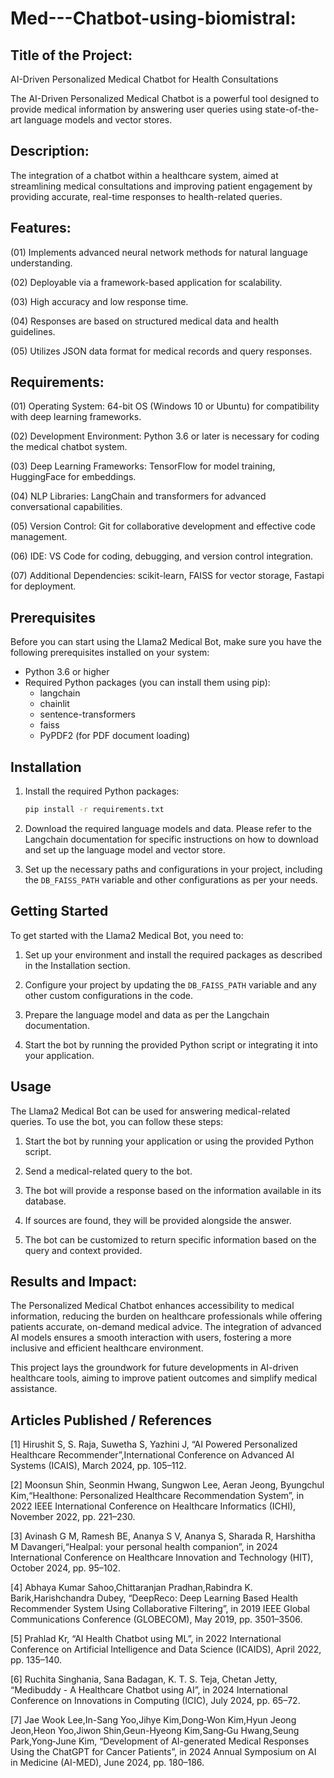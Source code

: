 # Med---Chatbot-using-biomistral:
## Title of the Project:
AI-Driven Personalized Medical Chatbot for Health Consultations

The AI-Driven Personalized Medical Chatbot is a powerful tool designed to provide medical information by answering user queries using state-of-the-art language models and vector stores.

## Description:
The integration of a chatbot within a healthcare system, aimed at streamlining medical consultations and improving patient engagement by providing accurate, real-time responses to health-related queries.

## Features:
(01) Implements advanced neural network methods for natural language understanding.

(02) Deployable via a framework-based application for scalability.

(03) High accuracy and low response time.

(04) Responses are based on structured medical data and health guidelines.

(05) Utilizes JSON data format for medical records and query responses.

## Requirements:
(01) Operating System: 64-bit OS (Windows 10 or Ubuntu) for compatibility with deep learning frameworks.

(02) Development Environment: Python 3.6 or later is necessary for coding the medical chatbot system.

(03) Deep Learning Frameworks: TensorFlow for model training, HuggingFace for embeddings.

(04) NLP Libraries: LangChain and transformers for advanced conversational capabilities.

(05) Version Control: Git for collaborative development and effective code management.

(06) IDE: VS Code for coding, debugging, and version control integration.

(07) Additional Dependencies: scikit-learn, FAISS for vector storage, Fastapi for deployment.

## Prerequisites

Before you can start using the Llama2 Medical Bot, make sure you have the following prerequisites installed on your system:

- Python 3.6 or higher
- Required Python packages (you can install them using pip):
    - langchain
    - chainlit
    - sentence-transformers
    - faiss
    - PyPDF2 (for PDF document loading)

## Installation


1. Install the required Python packages:

    ```bash
    pip install -r requirements.txt
    ```

4. Download the required language models and data. Please refer to the Langchain documentation for specific instructions on how to download and set up the language model and vector store.

5. Set up the necessary paths and configurations in your project, including the `DB_FAISS_PATH` variable and other configurations as per your needs.

## Getting Started

To get started with the Llama2 Medical Bot, you need to:

1. Set up your environment and install the required packages as described in the Installation section.

2. Configure your project by updating the `DB_FAISS_PATH` variable and any other custom configurations in the code.

3. Prepare the language model and data as per the Langchain documentation.

4. Start the bot by running the provided Python script or integrating it into your application.

## Usage

The Llama2 Medical Bot can be used for answering medical-related queries. To use the bot, you can follow these steps:

1. Start the bot by running your application or using the provided Python script.

2. Send a medical-related query to the bot.

3. The bot will provide a response based on the information available in its database.

4. If sources are found, they will be provided alongside the answer.

5. The bot can be customized to return specific information based on the query and context provided.

## Results and Impact:
The Personalized Medical Chatbot enhances accessibility to medical information, reducing the burden on healthcare professionals while offering patients accurate, on-demand medical advice. The integration of advanced AI models ensures a smooth interaction with users, fostering a more inclusive and efficient healthcare environment.

This project lays the groundwork for future developments in AI-driven healthcare tools, aiming to improve patient outcomes and simplify medical assistance.

## Articles Published / References
[1] Hirushit S, S. Raja, Suwetha S, Yazhini J, “AI Powered Personalized Healthcare Recommender”,International Conference on Advanced AI Systems (ICAIS), March 2024, pp. 105–112.

[2] Moonsun Shin, Seonmin Hwang, Sungwon Lee, Aeran Jeong, Byungchul Kim,“Healthone: Personalized Healthcare Recommendation System”, in 2022 IEEE International Conference on Healthcare Informatics (ICHI), November 2022, pp. 221–230.

[3] Avinash G M, Ramesh BE, Ananya S V, Ananya S, Sharada R, Harshitha M Davangeri,“Healpal: your personal health companion”, in 2024 International Conference on Healthcare Innovation and Technology (HIT), October 2024, pp. 95–102.

[4] Abhaya Kumar Sahoo,Chittaranjan Pradhan,Rabindra K. Barik,Harishchandra Dubey, “DeepReco: Deep Learning Based Health Recommender System Using Collaborative Filtering”, in 2019 IEEE Global Communications Conference (GLOBECOM), May 2019, pp. 3501–3506.

[5] Prahlad Kr, “AI Health Chatbot using ML”, in 2022 International Conference on Artificial Intelligence and Data Science (ICAIDS), April 2022, pp. 135–140.

[6] Ruchita Singhania, Sana Badagan, K. T. S. Teja, Chetan Jetty, “Medibuddy - A Healthcare Chatbot using AI”, in 2024 International Conference on Innovations in Computing (ICIC), July 2024, pp. 65–72.

[7] Jae Wook Lee,In-Sang Yoo,Jihye Kim,Dong‐Won Kim,Hyun Jeong Jeon,Heon Yoo,Jiwon Shin,Geun-Hyeong Kim,Sang‐Gu Hwang,Seung Park,Yong‐June Kim, “Development of AI-generated Medical Responses Using the ChatGPT for Cancer Patients”, in 2024 Annual Symposium on AI in Medicine (AI-MED), June 2024, pp. 180–186.
